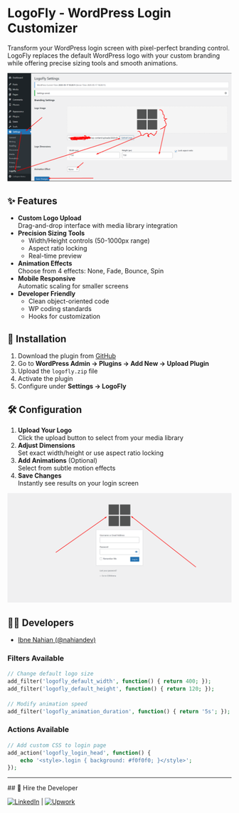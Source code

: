 # LogoFly - WordPress Login Customizer

<!-- ![WordPress Plugin Version](https://img.shields.io/wordpress/plugin/v/logofly?style=flat-square)
![License](https://img.shields.io/badge/license-GPLv2%2B-blue.svg?style=flat-square)
![Tested WP Version](https://img.shields.io/badge/Tested%20up%20to-6.5-green.svg?style=flat-square) -->

Transform your WordPress login screen with pixel-perfect branding control. LogoFly replaces the default WordPress logo with your custom branding while offering precise sizing tools and smooth animations.

![LogoFly Admin Interface](https://github.com/nahiandev/LogoFly/blob/main/screenshots/Screenshot_1.png)

## ✨ Features

- **Custom Logo Upload**  
  Drag-and-drop interface with media library integration
- **Precision Sizing Tools**  
  - Width/Height controls (50-1000px range)
  - Aspect ratio locking
  - Real-time preview
- **Animation Effects**  
  Choose from 4 effects: None, Fade, Bounce, Spin
- **Mobile Responsive**  
  Automatic scaling for smaller screens
- **Developer Friendly**  
  - Clean object-oriented code
  - WP coding standards
  - Hooks for customization

## 🚀 Installation

1. Download the plugin from [GitHub](https://github.com/nahiandev/LogoFly)
2. Go to **WordPress Admin → Plugins → Add New → Upload Plugin**
3. Upload the `logofly.zip` file
4. Activate the plugin
5. Configure under **Settings → LogoFly**

## 🛠 Configuration

1. **Upload Your Logo**  
   Click the upload button to select from your media library
2. **Adjust Dimensions**  
   Set exact width/height or use aspect ratio locking
3. **Add Animations** (Optional)  
   Select from subtle motion effects
4. **Save Changes**  
   Instantly see results on your login screen

![Login Screen Customization](https://github.com/nahiandev/LogoFly/blob/main/screenshots/Screenshot_2.png)

## 🧑‍💻 Developers

- [Ibne Nahian (@nahiandev)](https://www.linkedin.com/in/nahiandev/)

### Filters Available
```php
// Change default logo size
add_filter('logofly_default_width', function() { return 400; });
add_filter('logofly_default_height', function() { return 120; });

// Modify animation speed
add_filter('logofly_animation_duration', function() { return '5s'; });
```

### Actions Available
```php
// Add custom CSS to login page
add_action('logofly_login_head', function() {
    echo '<style>.login { background: #f0f0f0; }</style>';
});
```
<hr>
## 💼 Hire the Developer

[![LinkedIn](https://img.shields.io/badge/LinkedIn-Connect-blue?style=flat-square&logo=linkedin)](https://linkedin.com/in/nahiandev) | [![Upwork](https://img.shields.io/badge/Upwork-Hire-green?style=flat-square&logo=upwork)](https://www.upwork.com/freelancers/~01ded0be5baccfa296)
